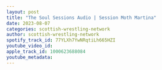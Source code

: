 ```yaml
---
layout: post
title: "The Soul Sessions Audio | Session Moth Martina"
date: 2023-08-07
categories: scottish-wrestling-network
author: scottish-wrestling-network
spotify_track_id: 77YLXh7YwNRqtiLh665HZI
youtube_video_id: 
apple_track_id: 1000623688084
youtube_metadata: 
---
```

